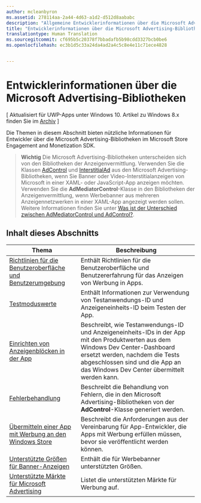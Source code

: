 ```yaml
---
author: mcleanbyron
ms.assetid: 278114aa-2a44-4d63-a1d2-d512d8aababc
description: "Allgemeine Entwicklerinformationen über die Microsoft Advertising-Bibliotheken im Microsoft Store Engagement and Monetization SDK"
title: "Entwicklerinformationen über die Microsoft Advertising-Bibliotheken"
translationtype: Human Translation
ms.sourcegitcommit: cf695b5c20378f7bbadafb5b98cdd3327bcb0be6
ms.openlocfilehash: ec3b1d5c33a24da4ad2a4c5c8e4e11c71ece4828


---
```


# Entwicklerinformationen über die Microsoft Advertising-Bibliotheken


\[ Aktualisiert für UWP-Apps unter Windows 10. Artikel zu Windows 8.x finden Sie im [Archiv](http://go.microsoft.com/fwlink/p/?linkid=619132) \]

Die Themen in diesem Abschnitt bieten nützliche Informationen für Entwickler über die Microsoft Advertising-Bibliotheken im Microsoft Store Engagement and Monetization SDK.

  > **Wichtig**   Die Microsoft Advertising-Bibliotheken unterscheiden sich von den Bibliotheken der Anzeigenvermittlung. Verwenden Sie die Klassen [AdControl](https://msdn.microsoft.com/library/windows/apps/microsoft.advertising.winrt.ui.adcontrol.aspx) und [InterstitialAd](https://msdn.microsoft.com/library/windows/apps/microsoft.advertising.winrt.ui.interstitialad.aspx) aus den Microsoft Advertising-Bibliotheken, wenn Sie Banner oder Video-Interstitialanzeigen von Microsoft in einer XAML- oder JavaScript-App anzeigen möchten. Verwenden Sie die **AdMediatorControl**-Klasse in den Bibliotheken der Anzeigenvermittlung, wenn Werbebanner aus mehreren Anzeigennetzwerken in einer XAML-App angezeigt werden sollen. Weitere Informationen finden Sie unter [Was ist der Unterschied zwischen AdMediatorControl und AdControl?](what-is-the-difference-admediatorcontrol-or-adcontrol.md).

## Inhalt dieses Abschnitts

| Thema                                                                                                       | Beschreibung                 |
|-------------------------------------------------------------------------------------------------------------|-----------------------------|
| [Richtlinien für die Benutzeroberfläche und Benutzerumgebung](ui-and-user-experience-guidelines.md) |  Enthält Richtlinien für die Benutzeroberfläche und Benutzererfahrung für das Anzeigen von Werbung in Apps.  |
| [Testmoduswerte](test-mode-values.md)        |  Enthält Informationen zur Verwendung von Testanwendungs-ID und Anzeigeneinheits-ID beim Testen der App.   |
| [Einrichten von Anzeigenblöcken in der App](set-up-ad-units-in-your-app.md)      | Beschreibt, wie Testanwendungs-ID und Anzeigeneinheits-IDs in der App mit den Produktwerten aus dem Windows Dev Center-Dashboard ersetzt werden, nachdem die Tests abgeschlossen sind und die App an das Windows Dev Center übermittelt werden kann.   |
| [Fehlerbehandlung](error-handling-with-advertising-libraries.md)                                    |  Beschreibt die Behandlung von Fehlern, die in den Microsoft Advertising-Bibliotheken von der **AdControl**-Klasse generiert werden.   |
| [Übermitteln einer App mit Werbung an den Windows Store](submit-an-app-with-ads-to-the-windows-store.md)                                    |  Beschreibt die Anforderungen aus der Vereinbarung für App-Entwickler, die Apps mit Werbung erfüllen müssen, bevor sie veröffentlicht werden können.   |
| [Unterstützte Größen für Banner-Anzeigen](supported-ad-sizes-for-banner-ads.md)                                    |  Enthält die für Werbebanner unterstützten Größen.   |
| [Unterstützte Märkte für Microsoft Advertising](supported-markets-for-microsoft-advertising.md)                                    |  Listet die unterstützten Märkte für Werbung auf.   |



 

 



<!--HONumber=Jun16_HO4-->


